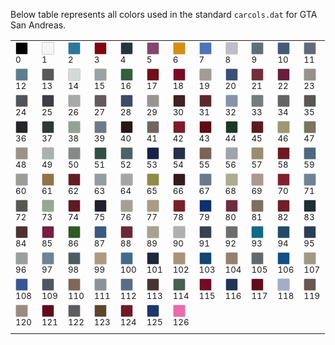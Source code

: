 Below table represents all colors used in the standard `carcols.dat` for GTA San Andreas.

|||||||||||||
|---|---|---|---|---|---|---|---|---|---|---|---|
|<span style="display:inline-block;width:18px;height:18px;border:1px solid #ccc;border-radius:2px;background:rgb(0,0,0)" title="#0 0 black				black"></span><br/><sub>0</sub>|<span style="display:inline-block;width:18px;height:18px;border:1px solid #ccc;border-radius:2px;background:rgb(245,245,245)" title="#1 1 white				white"></span><br/><sub>1</sub>|<span style="display:inline-block;width:18px;height:18px;border:1px solid #ccc;border-radius:2px;background:rgb(42,119,161)" title="#2 2 police car blue			blue"></span><br/><sub>2</sub>|<span style="display:inline-block;width:18px;height:18px;border:1px solid #ccc;border-radius:2px;background:rgb(132,4,16)" title="#3 3 cherry red				red"></span><br/><sub>3</sub>|<span style="display:inline-block;width:18px;height:18px;border:1px solid #ccc;border-radius:2px;background:rgb(38,55,57)" title="#4 4 midnight blue			dark blue"></span><br/><sub>4</sub>|<span style="display:inline-block;width:18px;height:18px;border:1px solid #ccc;border-radius:2px;background:rgb(134,68,110)" title="#5 5 temple curtain purple		purple"></span><br/><sub>5</sub>|<span style="display:inline-block;width:18px;height:18px;border:1px solid #ccc;border-radius:2px;background:rgb(215,142,16)" title="#6 6 taxi yellow				yellow"></span><br/><sub>6</sub>|<span style="display:inline-block;width:18px;height:18px;border:1px solid #ccc;border-radius:2px;background:rgb(76,117,183)" title="#7 7 striking blue			bright blue"></span><br/><sub>7</sub>|<span style="display:inline-block;width:18px;height:18px;border:1px solid #ccc;border-radius:2px;background:rgb(189,190,198)" title="#8 8 light blue grey			light blue grey"></span><br/><sub>8</sub>|<span style="display:inline-block;width:18px;height:18px;border:1px solid #ccc;border-radius:2px;background:rgb(94,112,114)" title="#9 9 hoods				light"></span><br/><sub>9</sub>|<span style="display:inline-block;width:18px;height:18px;border:1px solid #ccc;border-radius:2px;background:rgb(70,89,122)" title="#10 10 saxony blue poly			blue"></span><br/><sub>10</sub>|<span style="display:inline-block;width:18px;height:18px;border:1px solid #ccc;border-radius:2px;background:rgb(101,106,121)" title="#11 11 concord blue poly			grey"></span><br/><sub>11</sub>|
|<span style="display:inline-block;width:18px;height:18px;border:1px solid #ccc;border-radius:2px;background:rgb(93,126,141)" title="#12 12 jasper green poly			blue"></span><br/><sub>12</sub>|<span style="display:inline-block;width:18px;height:18px;border:1px solid #ccc;border-radius:2px;background:rgb(88,89,90)" title="#13 13 pewter gray poly			grey"></span><br/><sub>13</sub>|<span style="display:inline-block;width:18px;height:18px;border:1px solid #ccc;border-radius:2px;background:rgb(214,218,214)" title="#14 14 frost white			light"></span><br/><sub>14</sub>|<span style="display:inline-block;width:18px;height:18px;border:1px solid #ccc;border-radius:2px;background:rgb(156,161,163)" title="#15 15 silver stone poly			grey"></span><br/><sub>15</sub>|<span style="display:inline-block;width:18px;height:18px;border:1px solid #ccc;border-radius:2px;background:rgb(51,95,63)" title="#16 16 rio red				green"></span><br/><sub>16</sub>|<span style="display:inline-block;width:18px;height:18px;border:1px solid #ccc;border-radius:2px;background:rgb(115,14,26)" title="#17 17 torino red pearl			red"></span><br/><sub>17</sub>|<span style="display:inline-block;width:18px;height:18px;border:1px solid #ccc;border-radius:2px;background:rgb(123,10,42)" title="#18 18 formula red			red"></span><br/><sub>18</sub>|<span style="display:inline-block;width:18px;height:18px;border:1px solid #ccc;border-radius:2px;background:rgb(159,157,148)" title="#19 19 honey beige poly			light"></span><br/><sub>19</sub>|<span style="display:inline-block;width:18px;height:18px;border:1px solid #ccc;border-radius:2px;background:rgb(59,78,120)" title="#20 20 mariner blue			blue"></span><br/><sub>20</sub>|<span style="display:inline-block;width:18px;height:18px;border:1px solid #ccc;border-radius:2px;background:rgb(115,46,62)" title="#21 21 blaze red				red"></span><br/><sub>21</sub>|<span style="display:inline-block;width:18px;height:18px;border:1px solid #ccc;border-radius:2px;background:rgb(105,30,59)" title="#22 22 classic red			red"></span><br/><sub>22</sub>|<span style="display:inline-block;width:18px;height:18px;border:1px solid #ccc;border-radius:2px;background:rgb(150,145,140)" title="#23 23 winning silver poly		grey"></span><br/><sub>23</sub>|
|<span style="display:inline-block;width:18px;height:18px;border:1px solid #ccc;border-radius:2px;background:rgb(81,84,89)" title="#24 24 steel gray poly			grey"></span><br/><sub>24</sub>|<span style="display:inline-block;width:18px;height:18px;border:1px solid #ccc;border-radius:2px;background:rgb(63,62,69)" title="#25 25 shadow silver poly			dark"></span><br/><sub>25</sub>|<span style="display:inline-block;width:18px;height:18px;border:1px solid #ccc;border-radius:2px;background:rgb(165,169,167)" title="#26 26 silver stone poly			grey"></span><br/><sub>26</sub>|<span style="display:inline-block;width:18px;height:18px;border:1px solid #ccc;border-radius:2px;background:rgb(99,92,90)" title="#27 27 warm grey mica			grey"></span><br/><sub>27</sub>|<span style="display:inline-block;width:18px;height:18px;border:1px solid #ccc;border-radius:2px;background:rgb(61,74,104)" title="#28 28 harbor blue poly			blue"></span><br/><sub>28</sub>|<span style="display:inline-block;width:18px;height:18px;border:1px solid #ccc;border-radius:2px;background:rgb(151,149,146)" title="#29 29 porcelain silver poly		grey"></span><br/><sub>29</sub>|<span style="display:inline-block;width:18px;height:18px;border:1px solid #ccc;border-radius:2px;background:rgb(66,31,33)" title="#30 30 mellow burgundy			dark"></span><br/><sub>30</sub>|<span style="display:inline-block;width:18px;height:18px;border:1px solid #ccc;border-radius:2px;background:rgb(95,39,43)" title="#31 31 graceful red mica			red"></span><br/><sub>31</sub>|<span style="display:inline-block;width:18px;height:18px;border:1px solid #ccc;border-radius:2px;background:rgb(132,148,171)" title="#32 32 currant blue poly			blue"></span><br/><sub>32</sub>|<span style="display:inline-block;width:18px;height:18px;border:1px solid #ccc;border-radius:2px;background:rgb(118,123,124)" title="#33 33 gray poly				grey"></span><br/><sub>33</sub>|<span style="display:inline-block;width:18px;height:18px;border:1px solid #ccc;border-radius:2px;background:rgb(100,100,100)" title="#34 34 arctic white			light"></span><br/><sub>34</sub>|<span style="display:inline-block;width:18px;height:18px;border:1px solid #ccc;border-radius:2px;background:rgb(90,87,82)" title="#35 35 anthracite gray poly		grey"></span><br/><sub>35</sub>|
|<span style="display:inline-block;width:18px;height:18px;border:1px solid #ccc;border-radius:2px;background:rgb(37,37,39)" title="#36 36 black poly				dark"></span><br/><sub>36</sub>|<span style="display:inline-block;width:18px;height:18px;border:1px solid #ccc;border-radius:2px;background:rgb(45,58,53)" title="#37 37 dark green poly			green"></span><br/><sub>37</sub>|<span style="display:inline-block;width:18px;height:18px;border:1px solid #ccc;border-radius:2px;background:rgb(147,163,150)" title="#38 38 seafoam poly			light"></span><br/><sub>38</sub>|<span style="display:inline-block;width:18px;height:18px;border:1px solid #ccc;border-radius:2px;background:rgb(109,122,136)" title="#39 39 diamond blue poly			blue"></span><br/><sub>39</sub>|<span style="display:inline-block;width:18px;height:18px;border:1px solid #ccc;border-radius:2px;background:rgb(34,25,24)" title="#40 40 biston brown poly			dark"></span><br/><sub>40</sub>|<span style="display:inline-block;width:18px;height:18px;border:1px solid #ccc;border-radius:2px;background:rgb(111,103,95)" title="#41 41 desert taupe poly			dark"></span><br/><sub>41</sub>|<span style="display:inline-block;width:18px;height:18px;border:1px solid #ccc;border-radius:2px;background:rgb(124,28,42)" title="#42 42 garnet red poly			red"></span><br/><sub>42</sub>|<span style="display:inline-block;width:18px;height:18px;border:1px solid #ccc;border-radius:2px;background:rgb(95,10,21)" title="#43 43 desert red				red"></span><br/><sub>43</sub>|<span style="display:inline-block;width:18px;height:18px;border:1px solid #ccc;border-radius:2px;background:rgb(25,56,38)" title="#44 44 green				green"></span><br/><sub>44</sub>|<span style="display:inline-block;width:18px;height:18px;border:1px solid #ccc;border-radius:2px;background:rgb(93,27,32)" title="#45 45 cabernet red poly			red"></span><br/><sub>45</sub>|<span style="display:inline-block;width:18px;height:18px;border:1px solid #ccc;border-radius:2px;background:rgb(157,152,114)" title="#46 46 light ivory			light"></span><br/><sub>46</sub>|<span style="display:inline-block;width:18px;height:18px;border:1px solid #ccc;border-radius:2px;background:rgb(122,117,96)" title="#47 47 pueblo beige			green"></span><br/><sub>47</sub>|
|<span style="display:inline-block;width:18px;height:18px;border:1px solid #ccc;border-radius:2px;background:rgb(152,149,134)" title="#48 48 smoke silver poly			light"></span><br/><sub>48</sub>|<span style="display:inline-block;width:18px;height:18px;border:1px solid #ccc;border-radius:2px;background:rgb(173,176,176)" title="#49 49 astra silver poly			grey"></span><br/><sub>49</sub>|<span style="display:inline-block;width:18px;height:18px;border:1px solid #ccc;border-radius:2px;background:rgb(132,137,136)" title="#50 50 ascot gray				grey"></span><br/><sub>50</sub>|<span style="display:inline-block;width:18px;height:18px;border:1px solid #ccc;border-radius:2px;background:rgb(48,79,69)" title="#51 51 agate green			green"></span><br/><sub>51</sub>|<span style="display:inline-block;width:18px;height:18px;border:1px solid #ccc;border-radius:2px;background:rgb(77,98,104)" title="#52 52 petrol blue green poly		green"></span><br/><sub>52</sub>|<span style="display:inline-block;width:18px;height:18px;border:1px solid #ccc;border-radius:2px;background:rgb(22,34,72)" title="#53 53 surf blue				blue"></span><br/><sub>53</sub>|<span style="display:inline-block;width:18px;height:18px;border:1px solid #ccc;border-radius:2px;background:rgb(39,47,75)" title="#54 54 nautical blue poly			blue"></span><br/><sub>54</sub>|<span style="display:inline-block;width:18px;height:18px;border:1px solid #ccc;border-radius:2px;background:rgb(125,98,86)" title="#55 55 woodrose poly			dark"></span><br/><sub>55</sub>|<span style="display:inline-block;width:18px;height:18px;border:1px solid #ccc;border-radius:2px;background:rgb(158,164,171)" title="#56 56 crystal blue poly			blue"></span><br/><sub>56</sub>|<span style="display:inline-block;width:18px;height:18px;border:1px solid #ccc;border-radius:2px;background:rgb(156,141,113)" title="#57 57 bisque frost poly			light"></span><br/><sub>57</sub>|<span style="display:inline-block;width:18px;height:18px;border:1px solid #ccc;border-radius:2px;background:rgb(109,24,34)" title="#58 58 currant red solid			red"></span><br/><sub>58</sub>|<span style="display:inline-block;width:18px;height:18px;border:1px solid #ccc;border-radius:2px;background:rgb(78,104,129)" title="#59 59 lt.crystal blue poly		blue"></span><br/><sub>59</sub>|
|<span style="display:inline-block;width:18px;height:18px;border:1px solid #ccc;border-radius:2px;background:rgb(156,156,152)" title="#60 60 lt.titanium poly			light"></span><br/><sub>60</sub>|<span style="display:inline-block;width:18px;height:18px;border:1px solid #ccc;border-radius:2px;background:rgb(145,115,71)" title="#61 61 race yellow solid			yellow"></span><br/><sub>61</sub>|<span style="display:inline-block;width:18px;height:18px;border:1px solid #ccc;border-radius:2px;background:rgb(102,28,38)" title="#62 62 brt.currant red poly		red"></span><br/><sub>62</sub>|<span style="display:inline-block;width:18px;height:18px;border:1px solid #ccc;border-radius:2px;background:rgb(148,157,159)" title="#63 63 clear crystal blue frost poly	grey"></span><br/><sub>63</sub>|<span style="display:inline-block;width:18px;height:18px;border:1px solid #ccc;border-radius:2px;background:rgb(164,167,165)" title="#64 64 silver poly			grey"></span><br/><sub>64</sub>|<span style="display:inline-block;width:18px;height:18px;border:1px solid #ccc;border-radius:2px;background:rgb(142,140,70)" title="#65 65 pastel alabaster			yellow"></span><br/><sub>65</sub>|<span style="display:inline-block;width:18px;height:18px;border:1px solid #ccc;border-radius:2px;background:rgb(52,26,30)" title="#66 66 mid currant red poly		dark"></span><br/><sub>66</sub>|<span style="display:inline-block;width:18px;height:18px;border:1px solid #ccc;border-radius:2px;background:rgb(106,122,140)" title="#67 67 med regatta blue poly		blue"></span><br/><sub>67</sub>|<span style="display:inline-block;width:18px;height:18px;border:1px solid #ccc;border-radius:2px;background:rgb(170,173,142)" title="#68 68 oxford white solid			yellow"></span><br/><sub>68</sub>|<span style="display:inline-block;width:18px;height:18px;border:1px solid #ccc;border-radius:2px;background:rgb(171,152,143)" title="#69 69 alabaster solid			light"></span><br/><sub>69</sub>|<span style="display:inline-block;width:18px;height:18px;border:1px solid #ccc;border-radius:2px;background:rgb(133,31,46)" title="#70 70 elec.currant red poly		red"></span><br/><sub>70</sub>|<span style="display:inline-block;width:18px;height:18px;border:1px solid #ccc;border-radius:2px;background:rgb(111,130,151)" title="#71 71 spinnaker blue solid		blue"></span><br/><sub>71</sub>|
|<span style="display:inline-block;width:18px;height:18px;border:1px solid #ccc;border-radius:2px;background:rgb(88,88,83)" title="#72 72 dk.titanium poly			grey"></span><br/><sub>72</sub>|<span style="display:inline-block;width:18px;height:18px;border:1px solid #ccc;border-radius:2px;background:rgb(154,167,144)" title="#73 73 pastel alabaster solid		light"></span><br/><sub>73</sub>|<span style="display:inline-block;width:18px;height:18px;border:1px solid #ccc;border-radius:2px;background:rgb(96,26,35)" title="#74 74 med.cabernet solid			red"></span><br/><sub>74</sub>|<span style="display:inline-block;width:18px;height:18px;border:1px solid #ccc;border-radius:2px;background:rgb(32,32,44)" title="#75 75 twilight blue poly			dark"></span><br/><sub>75</sub>|<span style="display:inline-block;width:18px;height:18px;border:1px solid #ccc;border-radius:2px;background:rgb(164,160,150)" title="#76 76 titanium frost poly		grey"></span><br/><sub>76</sub>|<span style="display:inline-block;width:18px;height:18px;border:1px solid #ccc;border-radius:2px;background:rgb(170,157,132)" title="#77 77 sandalwood frost poly		light"></span><br/><sub>77</sub>|<span style="display:inline-block;width:18px;height:18px;border:1px solid #ccc;border-radius:2px;background:rgb(120,34,43)" title="#78 78 wild strawberry poly		red"></span><br/><sub>78</sub>|<span style="display:inline-block;width:18px;height:18px;border:1px solid #ccc;border-radius:2px;background:rgb(14,49,109)" title="#79 79 ultra blue poly			blue"></span><br/><sub>79</sub>|<span style="display:inline-block;width:18px;height:18px;border:1px solid #ccc;border-radius:2px;background:rgb(114,42,63)" title="#80 80 vermilion solid			red"></span><br/><sub>80</sub>|<span style="display:inline-block;width:18px;height:18px;border:1px solid #ccc;border-radius:2px;background:rgb(123,113,94)" title="#81 81 med.sandalwood poly		light"></span><br/><sub>81</sub>|<span style="display:inline-block;width:18px;height:18px;border:1px solid #ccc;border-radius:2px;background:rgb(116,29,40)" title="#82 82 med.red solid			red"></span><br/><sub>82</sub>|<span style="display:inline-block;width:18px;height:18px;border:1px solid #ccc;border-radius:2px;background:rgb(30,46,50)" title="#83 83 deep jewel green			green"></span><br/><sub>83</sub>|
|<span style="display:inline-block;width:18px;height:18px;border:1px solid #ccc;border-radius:2px;background:rgb(77,50,47)" title="#84 84 med.woodrose poly			dark"></span><br/><sub>84</sub>|<span style="display:inline-block;width:18px;height:18px;border:1px solid #ccc;border-radius:2px;background:rgb(124,27,68)" title="#85 85 vermillion solid			red"></span><br/><sub>85</sub>|<span style="display:inline-block;width:18px;height:18px;border:1px solid #ccc;border-radius:2px;background:rgb(46,91,32)" title="#86 86 green				green"></span><br/><sub>86</sub>|<span style="display:inline-block;width:18px;height:18px;border:1px solid #ccc;border-radius:2px;background:rgb(57,90,131)" title="#87 87 bright blue poly			blue"></span><br/><sub>87</sub>|<span style="display:inline-block;width:18px;height:18px;border:1px solid #ccc;border-radius:2px;background:rgb(109,40,55)" title="#88 88 bright red				red"></span><br/><sub>88</sub>|<span style="display:inline-block;width:18px;height:18px;border:1px solid #ccc;border-radius:2px;background:rgb(167,162,143)" title="#89 89 lt.champagne poly			light"></span><br/><sub>89</sub>|<span style="display:inline-block;width:18px;height:18px;border:1px solid #ccc;border-radius:2px;background:rgb(175,177,177)" title="#90 90 silver poly			silver"></span><br/><sub>90</sub>|<span style="display:inline-block;width:18px;height:18px;border:1px solid #ccc;border-radius:2px;background:rgb(54,65,85)" title="#91 91 steel blue poly			blue"></span><br/><sub>91</sub>|<span style="display:inline-block;width:18px;height:18px;border:1px solid #ccc;border-radius:2px;background:rgb(109,108,110)" title="#92 92 medium gray poly			grey"></span><br/><sub>92</sub>|<span style="display:inline-block;width:18px;height:18px;border:1px solid #ccc;border-radius:2px;background:rgb(15,106,137)" title="#93 93 arctic pearl			light"></span><br/><sub>93</sub>|<span style="display:inline-block;width:18px;height:18px;border:1px solid #ccc;border-radius:2px;background:rgb(32,75,107)" title="#94 94 nassau blue poly			blue"></span><br/><sub>94</sub>|<span style="display:inline-block;width:18px;height:18px;border:1px solid #ccc;border-radius:2px;background:rgb(43,62,87)" title="#95 95 med.sapphire blue poly		blue"></span><br/><sub>95</sub>|
|<span style="display:inline-block;width:18px;height:18px;border:1px solid #ccc;border-radius:2px;background:rgb(155,159,157)" title="#96 96 silver poly			silver"></span><br/><sub>96</sub>|<span style="display:inline-block;width:18px;height:18px;border:1px solid #ccc;border-radius:2px;background:rgb(108,132,149)" title="#97 97 lt.sapphire blue poly		blue"></span><br/><sub>97</sub>|<span style="display:inline-block;width:18px;height:18px;border:1px solid #ccc;border-radius:2px;background:rgb(77,93,96)" title="#98 98 malachite poly			blue"></span><br/><sub>98</sub>|<span style="display:inline-block;width:18px;height:18px;border:1px solid #ccc;border-radius:2px;background:rgb(174,155,127)" title="#99 99 flax				yellow"></span><br/><sub>99</sub>|<span style="display:inline-block;width:18px;height:18px;border:1px solid #ccc;border-radius:2px;background:rgb(64,108,143)" title="#100 100 med.maui blue poly		blue"></span><br/><sub>100</sub>|<span style="display:inline-block;width:18px;height:18px;border:1px solid #ccc;border-radius:2px;background:rgb(31,37,59)" title="#101 101 dk.sapphire blue poly		dark"></span><br/><sub>101</sub>|<span style="display:inline-block;width:18px;height:18px;border:1px solid #ccc;border-radius:2px;background:rgb(171,146,118)" title="#102 102 copper beige			light"></span><br/><sub>102</sub>|<span style="display:inline-block;width:18px;height:18px;border:1px solid #ccc;border-radius:2px;background:rgb(19,69,115)" title="#103 103 bright blue poly			blue"></span><br/><sub>103</sub>|<span style="display:inline-block;width:18px;height:18px;border:1px solid #ccc;border-radius:2px;background:rgb(150,129,108)" title="#104 104 med.flax				yellow"></span><br/><sub>104</sub>|<span style="display:inline-block;width:18px;height:18px;border:1px solid #ccc;border-radius:2px;background:rgb(100,104,106)" title="#105 105 med.gray poly			grey"></span><br/><sub>105</sub>|<span style="display:inline-block;width:18px;height:18px;border:1px solid #ccc;border-radius:2px;background:rgb(16,80,130)" title="#106 106 bright blue poly			blue"></span><br/><sub>106</sub>|<span style="display:inline-block;width:18px;height:18px;border:1px solid #ccc;border-radius:2px;background:rgb(161,153,131)" title="#107 107 lt.driftwood poly			light"></span><br/><sub>107</sub>|
|<span style="display:inline-block;width:18px;height:18px;border:1px solid #ccc;border-radius:2px;background:rgb(56,86,148)" title="#108 108 blue				blue"></span><br/><sub>108</sub>|<span style="display:inline-block;width:18px;height:18px;border:1px solid #ccc;border-radius:2px;background:rgb(82,86,97)" title="#109 109 steel gray poly			grey"></span><br/><sub>109</sub>|<span style="display:inline-block;width:18px;height:18px;border:1px solid #ccc;border-radius:2px;background:rgb(127,105,86)" title="#110 110 lt.beechwood poly			dark"></span><br/><sub>110</sub>|<span style="display:inline-block;width:18px;height:18px;border:1px solid #ccc;border-radius:2px;background:rgb(140,146,154)" title="#111 111 slate gray			grey"></span><br/><sub>111</sub>|<span style="display:inline-block;width:18px;height:18px;border:1px solid #ccc;border-radius:2px;background:rgb(89,110,135)" title="#112 112 lt.sapphire blue poly		blue"></span><br/><sub>112</sub>|<span style="display:inline-block;width:18px;height:18px;border:1px solid #ccc;border-radius:2px;background:rgb(71,53,50)" title="#113 113 dk.beechwood poly			dark"></span><br/><sub>113</sub>|<span style="display:inline-block;width:18px;height:18px;border:1px solid #ccc;border-radius:2px;background:rgb(68,98,79)" title="#114 114 torch red				green"></span><br/><sub>114</sub>|<span style="display:inline-block;width:18px;height:18px;border:1px solid #ccc;border-radius:2px;background:rgb(115,10,39)" title="#115 115 bright red			red"></span><br/><sub>115</sub>|<span style="display:inline-block;width:18px;height:18px;border:1px solid #ccc;border-radius:2px;background:rgb(34,52,87)" title="#116 116 med.sapphire blue firemist	blue"></span><br/><sub>116</sub>|<span style="display:inline-block;width:18px;height:18px;border:1px solid #ccc;border-radius:2px;background:rgb(100,13,27)" title="#117 117 med.garnet red poly		red"></span><br/><sub>117</sub>|<span style="display:inline-block;width:18px;height:18px;border:1px solid #ccc;border-radius:2px;background:rgb(163,173,198)" title="#118 118 white diamond pearl		light"></span><br/><sub>118</sub>|<span style="display:inline-block;width:18px;height:18px;border:1px solid #ccc;border-radius:2px;background:rgb(105,88,83)" title="#119 119 dk.sable poly			dark"></span><br/><sub>119</sub>|
|<span style="display:inline-block;width:18px;height:18px;border:1px solid #ccc;border-radius:2px;background:rgb(155,139,128)" title="#120 120 antelope beige			light"></span><br/><sub>120</sub>|<span style="display:inline-block;width:18px;height:18px;border:1px solid #ccc;border-radius:2px;background:rgb(98,11,28)" title="#121 121 brilliant red poly		red"></span><br/><sub>121</sub>|<span style="display:inline-block;width:18px;height:18px;border:1px solid #ccc;border-radius:2px;background:rgb(91,93,94)" title="#122 122 gun metal poly			grey"></span><br/><sub>122</sub>|<span style="display:inline-block;width:18px;height:18px;border:1px solid #ccc;border-radius:2px;background:rgb(98,68,40)" title="#123 123 med.beechwood poly		dark"></span><br/><sub>123</sub>|<span style="display:inline-block;width:18px;height:18px;border:1px solid #ccc;border-radius:2px;background:rgb(115,24,39)" title="#124 124 brilliant red poly		red"></span><br/><sub>124</sub>|<span style="display:inline-block;width:18px;height:18px;border:1px solid #ccc;border-radius:2px;background:rgb(27,55,109)" title="#125 125 bright blue poly			blue"></span><br/><sub>125</sub>|<span style="display:inline-block;width:18px;height:18px;border:1px solid #ccc;border-radius:2px;background:rgb(236,106,174)" title="#126 126 pink				light"></span><br/><sub>126</sub>||||||
|||||||||||||

